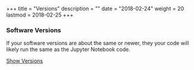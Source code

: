 +++
title = "Versions"
description = ""
date = "2018-02-24"
weight = 20
lastmod = 2018-02-25
+++
### Software Versions

If your software versions are about the same or newer, they your code will likely run the same as the Jupyter Notebook code.

<a href="http://nbviewer.jupyter.org/github/sdiehl28/tutorial-jupyter-notebooks/blob/master/sklearn/ShowVersions.ipynb" target="_blank">Show Versions</a>